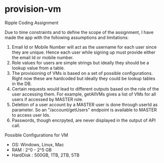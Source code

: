 # provision-vm
Ripple Coding Assignment

Due to time constraints and to define the scope of the assignment, I have made the app with the following assumptions and limitations: 
1. Email Id or Mobile Number will act as the username for each user since they are unique. Hence each user while signing up must provide either the email Id or mobile number. 
2. Role values for users are simple strings but ideally they should be a lookup value from a table. 
2. The provisioning of VMs is based on a set of possible configurations. Right now these are hardcoded but ideally they could be lookup tables in the DB. 
3. Certain requests would lead to different outputs based on the role of the user accessing them. For example, getAllVMs gives a list of VMs for all users if accessed by MASTER role.
4. Deletion of a user account by a MASTER user is done through userId as parameter. So an "/account/getUsers" endpoint is available to MASTER to access user Ids.
5. Passwords, though encrpyted, are never displayed in the output of API call.

Possible Configurations for VM
* OS: Windows, Linux, Mac
* RAM : 2^0 - 2^5 GB
* HardDisk : 500GB, 1TB, 2TB, 5TB

